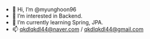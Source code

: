 - 👋 Hi, I’m @myunghoon96
- 👀 I’m interested in Backend.
- 🌱 I’m currently learning Spring, JPA.
- 📫 qkdlqkdl44@naver.com / qkdlqkdl44@gmail.com

<!---
myunghoon96/myunghoon96 is a ✨ special ✨ repository because its `README.md` (this file) appears on your GitHub profile.
You can click the Preview link to take a look at your changes.
--->

